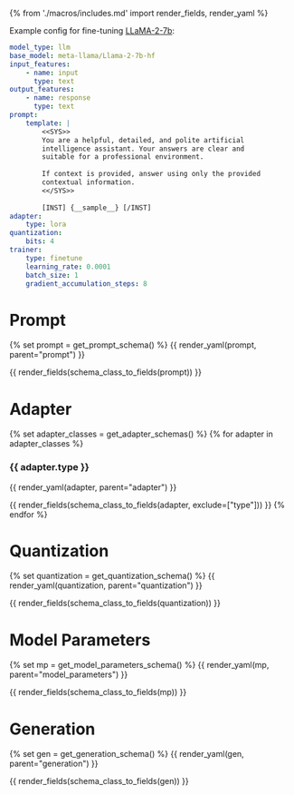 {% from './macros/includes.md' import render_fields, render_yaml %}

Example config for fine-tuning [LLaMA-2-7b](https://huggingface.co/meta-llama/Llama-2-7b-hf):

```yaml
model_type: llm
base_model: meta-llama/Llama-2-7b-hf
input_features:
    - name: input
      type: text
output_features:
    - name: response
      type: text
prompt:
    template: |
        <<SYS>>
        You are a helpful, detailed, and polite artificial 
        intelligence assistant. Your answers are clear and 
        suitable for a professional environment.
        
        If context is provided, answer using only the provided 
        contextual information.
        <</SYS>>
        
        [INST] {__sample__} [/INST]
adapter:
    type: lora
quantization:
    bits: 4
trainer:
    type: finetune
    learning_rate: 0.0001
    batch_size: 1
    gradient_accumulation_steps: 8
```

# Prompt

{% set prompt = get_prompt_schema() %}
{{ render_yaml(prompt, parent="prompt") }}

{{ render_fields(schema_class_to_fields(prompt)) }}

# Adapter

{% set adapter_classes = get_adapter_schemas() %}
{% for adapter in adapter_classes %}
### {{ adapter.type }}

{{ render_yaml(adapter, parent="adapter") }}

{{ render_fields(schema_class_to_fields(adapter, exclude=["type"])) }}
{% endfor %}

# Quantization

{% set quantization = get_quantization_schema() %}
{{ render_yaml(quantization, parent="quantization") }}

{{ render_fields(schema_class_to_fields(quantization)) }}

# Model Parameters

{% set mp = get_model_parameters_schema() %}
{{ render_yaml(mp, parent="model_parameters") }}

{{ render_fields(schema_class_to_fields(mp)) }}

# Generation

{% set gen = get_generation_schema() %}
{{ render_yaml(gen, parent="generation") }}

{{ render_fields(schema_class_to_fields(gen)) }}
